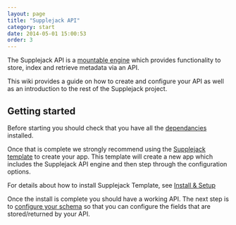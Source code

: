 ```yaml
---
layout: page
title: "Supplejack API"
category: start
date: 2014-05-01 15:00:53
order: 3
---
```


The Supplejack API is a [mountable engine](http://guides.rubyonrails.org/engines.html) which provides functionality to store, index and retrieve metadata via an API.

This wiki provides a guide on how to create and configure your API as well as an introduction to the rest of the Supplejack project.

## Getting started

Before starting you should check that you have all the [dependancies](http://digitalnz.github.io/supplejack/start/dependancies.html) installed.

Once that is complete we strongly recommend using the [Supplejack template](https://github.com/DigitalNZ/supplejack_installation) to create your app. This template will create a new app which includes the Supplejack API engine and then step through the configuration options. 

For details about how to install Supplejack Template, see [Install & Setup](http://digitalnz.github.io/supplejack/start/install-setup.html)

Once the install is complete you should have a working API. The next step is to [configure your schema](http://digitalnz.github.io/supplejack/api/creating-a-schema.html) so that you can configure the fields that are stored/returned by your API.
